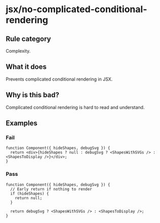 # jsx/no-complicated-conditional-rendering

## Rule category

Complexity.

## What it does

Prevents complicated conditional rendering in JSX.

## Why is this bad?

Complicated conditional rendering is hard to read and understand.

## Examples

### Fail

```tsx
function Component({ hideShapes, debugSvg }) {
  return <div>{hideShapes ? null : debugSvg ? <ShapesWithSVGs /> : <ShapesToDisplay />}</div>;
}
```

### Pass

```tsx
function Component({ hideShapes, debugSvg }) {
  // Early return if nothing to render
  if (hideShapes) {
    return null;
  }

  return debugSvg ? <ShapesWithSVGs /> : <ShapesToDisplay />;
}
```
